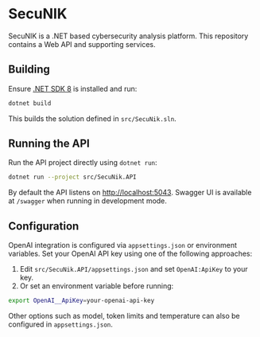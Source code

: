# SecuNIK

SecuNIK is a .NET based cybersecurity analysis platform. This repository contains a Web API and supporting services.

## Building

Ensure [.NET SDK 8](https://dotnet.microsoft.com/download) is installed and run:

```bash
dotnet build
```

This builds the solution defined in `src/SecuNik.sln`.

## Running the API

Run the API project directly using `dotnet run`:

```bash
dotnet run --project src/SecuNik.API
```

By default the API listens on <http://localhost:5043>. Swagger UI is available at `/swagger` when running in development mode.

## Configuration

OpenAI integration is configured via `appsettings.json` or environment variables. Set your OpenAI API key using one of the following approaches:

1. Edit `src/SecuNik.API/appsettings.json` and set `OpenAI:ApiKey` to your key.
2. Or set an environment variable before running:

```bash
export OpenAI__ApiKey=your-openai-api-key
```

Other options such as model, token limits and temperature can also be configured in `appsettings.json`.

